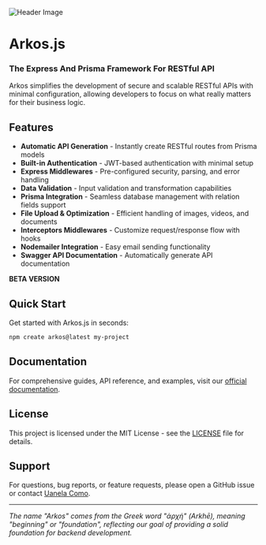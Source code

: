 ![Header Image](https://www.arkosjs.com/img/arkos-readme-header.webp?v=2)

# Arkos.js

### The Express And Prisma Framework For RESTful API

Arkos simplifies the development of secure and scalable RESTful APIs with minimal configuration, allowing developers to focus on what really matters for their business logic.

## Features

- **Automatic API Generation** - Instantly create RESTful routes from Prisma models
- **Built-in Authentication** - JWT-based authentication with minimal setup
- **Express Middlewares** - Pre-configured security, parsing, and error handling
- **Data Validation** - Input validation and transformation capabilities
- **Prisma Integration** - Seamless database management with relation fields support
- **File Upload & Optimization** - Efficient handling of images, videos, and documents
- **Interceptors Middlewares** - Customize request/response flow with hooks
- **Nodemailer Integration** - Easy email sending functionality
- **Swagger API Documentation** - Automatically generate API documentation

**BETA VERSION**

## Quick Start

Get started with Arkos.js in seconds:

```bash
npm create arkos@latest my-project
```

## Documentation

For comprehensive guides, API reference, and examples, visit our [official documentation](https://arkosjs.com/docs/intro).

## License

This project is licensed under the MIT License - see the [LICENSE](LICENSE) file for details.

## Support

For questions, bug reports, or feature requests, please open a GitHub issue or contact [Uanela Como](mailto:uanelaluiswayne@gmail.com).

---

_The name "Arkos" comes from the Greek word "ἀρχή" (Arkhē), meaning "beginning" or "foundation", reflecting our goal of providing a solid foundation for backend development._
